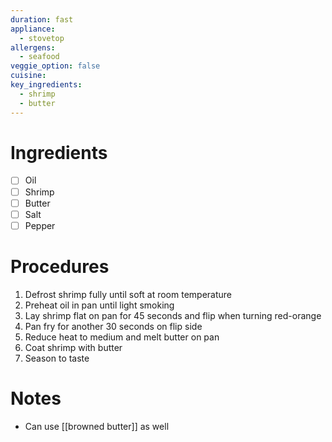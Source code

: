 ```yaml
---
duration: fast
appliance:
  - stovetop
allergens:
  - seafood
veggie_option: false
cuisine: 
key_ingredients:
  - shrimp
  - butter
---
```

# Ingredients
- [ ] Oil
- [ ] Shrimp
- [ ] Butter
- [ ] Salt
- [ ] Pepper
# Procedures
1. Defrost shrimp fully until soft at room temperature
2. Preheat oil in pan until light smoking
3. Lay shrimp flat on pan for 45 seconds and flip when turning red-orange
4. Pan fry for another 30 seconds on flip side
5. Reduce heat to medium and melt butter on pan
6. Coat shrimp with butter
7. Season to taste
# Notes
- Can use [[browned butter]] as well